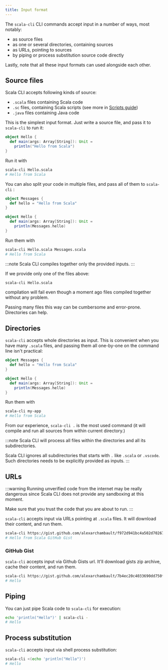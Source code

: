 ```yaml
---
title: Input format
---
```



The `scala-cli` CLI commands accept input in a number of ways, most notably:
- as source files
- as one or several directories, containing sources
- as URLs, pointing to sources
- by piping or process substitution source code directly

Lastly, note that all these input formats can used alongside each other.

## Source files

Scala CLI accepts following kinds of source:
 - `.scala` files containing Scala code
 - `.sc` files, containing Scala scripts (see more in [Scripts guide](/docs/guides/scripts))
 - `.java` files containing Java code

This is the simplest input format. Just write a source file, and pass it to
`scala-cli` to run it:

```scala title=Hello.scala
object Hello {
  def main(args: Array[String]): Unit =
    println("Hello from Scala")
}
```

Run it with
```bash
scala-cli Hello.scala
# Hello from Scala
```

You can also split your code in multiple files, and pass all of them to `scala-cli` :

```scala title=Messages.scala
object Messages {
  def hello = "Hello from Scala"
}
```

```scala title=Hello.scala
object Hello {
  def main(args: Array[String]): Unit =
    println(Messages.hello)
}
```

Run them with
```bash
scala-cli Hello.scala Messages.scala
# Hello from Scala
``` 

:::note
Scala CLI compiles together only the provided inputs.
:::

If we provide only one of the files above:

```bash fail
scala-cli Hello.scala
```

compilation will fail even though a moment ago files compiled together without any problem.

Passing many files this way can be cumbersome and error-prone. Directories can help.

## Directories

`scala-cli` accepts whole directories as input. This is convenient when you have many
`.scala` files, and passing them all one-by-one on the command line isn't practical:

```scala title=my-app/Messages.scala
object Messages {
  def hello = "Hello from Scala"
}
```

```scala title=my-app/Hello.scala
object Hello {
  def main(args: Array[String]): Unit =
    println(Messages.hello)
}
```

Run them with
```bash
scala-cli my-app
# Hello from Scala
```

From our experience, `scala-cli .` is the most used command (it will compile and run all sources from within current directory.)

:::note
Scala CLI will process all files within the directories and all its subdirectories.

Scala CLI ignores all subdirectories that starts with `.` like `.scala` or `.vscode`. Such directories needs to be explicitly provided as inputs.
:::
## URLs

:::warning
Running unverified code from the internet may be really dangerous since Scala CLI does not provide any sandboxing at this moment.

Make sure that you trust the code that you are about to run.
:::

`scala-cli` accepts input via URLs pointing at `.scala` files.
It will download their content, and run them.

```bash
scala-cli https://gist.github.com/alexarchambault/f972d941bc4a502d70267cfbbc4d6343/raw/2691c01984c9249936a625a42e29a822a357b0f6/Test.scala
# Hello from Scala GitHub Gist
```

### GitHub Gist

`scala-cli` accepts input via Github Gists url.
It'll download gists zip archive, cache their content, and run them.

```bash
scala-cli https://gist.github.com/alexarchambault/7b4ec20c4033690dd750ffd601e540ec
# Hello
```

## Piping

You can just pipe Scala code to `scala-cli` for execution:
```bash
echo 'println("Hello")' | scala-cli -
# Hello
```

## Process substitution

`scala-cli` accepts input via shell process substitution:
```bash
scala-cli <(echo 'println("Hello")')
# Hello
```